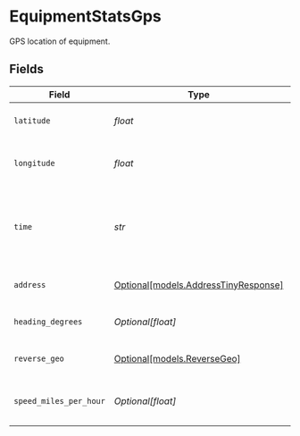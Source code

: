 # EquipmentStatsGps

GPS location of equipment.


## Fields

| Field                                                                    | Type                                                                     | Required                                                                 | Description                                                              | Example                                                                  |
| ------------------------------------------------------------------------ | ------------------------------------------------------------------------ | ------------------------------------------------------------------------ | ------------------------------------------------------------------------ | ------------------------------------------------------------------------ |
| `latitude`                                                               | *float*                                                                  | :heavy_check_mark:                                                       | GPS latitude represented in degrees                                      | 122.142                                                                  |
| `longitude`                                                              | *float*                                                                  | :heavy_check_mark:                                                       | GPS longitude represented in degrees                                     | -93.343                                                                  |
| `time`                                                                   | *str*                                                                    | :heavy_check_mark:                                                       | UTC timestamp in RFC 3339 format. Example: `2020-01-27T07:06:25Z`.       | 2020-01-27T07:06:25Z                                                     |
| `address`                                                                | [Optional[models.AddressTinyResponse]](../models/addresstinyresponse.md) | :heavy_minus_sign:                                                       | Address book entry, if one exists                                        |                                                                          |
| `heading_degrees`                                                        | *Optional[float]*                                                        | :heavy_minus_sign:                                                       | Heading of the asset in degrees.                                         | 120                                                                      |
| `reverse_geo`                                                            | [Optional[models.ReverseGeo]](../models/reversegeo.md)                   | :heavy_minus_sign:                                                       | Reverse geocoded information.                                            |                                                                          |
| `speed_miles_per_hour`                                                   | *Optional[float]*                                                        | :heavy_minus_sign:                                                       | GPS speed of the asset in miles per hour.                                | 48.3                                                                     |